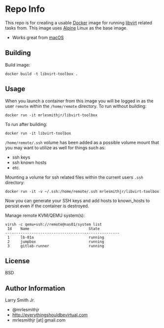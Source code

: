 Repo Info
=========
This repo is for creating a usable [Docker] image for running [libvirt] related
tasks from. This image uses [Alpine] Linux as the base image.
- Works great from [macOS]

Building
--------

Build image:
```
docker build -t libvirt-toolbox .
```

Usage
-----
When you launch a container from this image you will be logged in as the user
`remote` within the `/home/remote` directory.
To run without building:
```
docker run -it mrlesmithjr/libvirt-toolbox
```
To run after building:
```
docker run -it libvirt-toolbox
```

`/home/remote/.ssh` volume has been added as a possible volume mount that you
may want to utilize as well for things such as:
* ssh keys
* ssh known hosts
* etc.

Mounting a volume for ssh related files within the current users `.ssh` directory:
```
docker run -it -v ~/.ssh:/home/remote/.ssh mrlesmithjr/libvirt-toolbox
```
Now you can generate your SSH keys and add hosts to known_hosts to persist
even if the container is destroyed.

Manage remote KVM/QEMU system(s):
```
virsh -c qemu+ssh://remote@nas01/system list
 Id    Name                           State
----------------------------------------------------
 1     lb-01a                         running
 2     jumpbox                        running
 3     gitlab-runner                  running
```

License
-------

BSD

Author Information
------------------

Larry Smith Jr.
- @mrlesmithjr
- http://everythingshouldbevirtual.com
- mrlesmithjr [at] gmail.com

[Alpine]: <https://alpinelinux.org/>
[Docker]: <https://www.docker.com/>
[libvirt]: <https://libvirt.org/>
[macOS]: <www.apple.com/macos>
